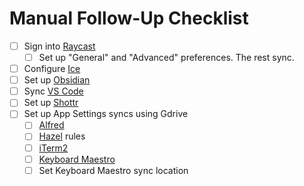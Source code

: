 # Manual Follow-Up Checklist

- [ ] Sign into [Raycast](../apps/raycast/raycast.md)
  - [ ] Set up "General" and "Advanced" preferences.  The rest sync.
- [ ] Configure [Ice](../apps/ice/ice.md)
- [ ] Set up [Obsidian](../apps/obsidian/obsidian.md)
- [ ] Sync [VS Code](../apps/vscode/vscode.md)
- [ ] Set up [Shottr](../apps/shottr/shottr.md)
- [ ] Set up App Settings syncs using Gdrive
  - [ ] [Alfred](../apps/alfred/alfred.md)
  - [ ] [Hazel](../apps/hazel/hazel.md) rules
  - [ ] [iTerm2](../apps/iterm2/iterm2.md)
  - [ ] [Keyboard Maestro](../apps/keyboard_maestro/keyboard_maestro.md)
  - [ ] Set Keyboard Maestro sync location
